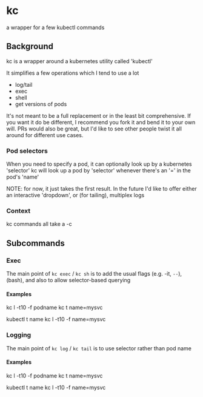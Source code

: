 # kc
a wrapper for a few kubectl commands

## Background

kc is a wrapper around a kubernetes utility called 'kubectl'

It simplifies a few operations which I tend to use a lot

 * log/tail
 * exec
 * shell
 * get versions of pods

It's not meant to be a full replacement or in the least bit comprehensive. If you want it do be different, I recommend you fork it and bend it to your own will. PRs would also be great, but I'd like to see other people twist it all around for different use cases.

### Pod selectors

When you need to specify a pod, it can optionally look up by a kubernetes 'selector'
kc will look up a pod by 'selector' whenever there's an '=' in the pod's 'name'

NOTE: for now, it just takes the first result. In the future I'd like to offer either an interactive 'dropdown', or (for tailing), multiplex logs

### Context

kc commands all take a -c<context>

## Subcommands

### Exec

The main point of `kc exec` / `kc sh` is to add the usual flags (e.g. -it, `--`), (bash), and also to allow selector-based querying

#### Examples
 kc l -t10 -f podname
 kc t name=mysvc

 kubectl t name
 kc l -t10 -f name=mysvc

### Logging

The main point of `kc log` / `kc tail` is to use selector rather than pod name

#### Examples
 kc l -t10 -f podname
 kc t name=mysvc

 kubectl t name
 kc l -t10 -f name=mysvc

